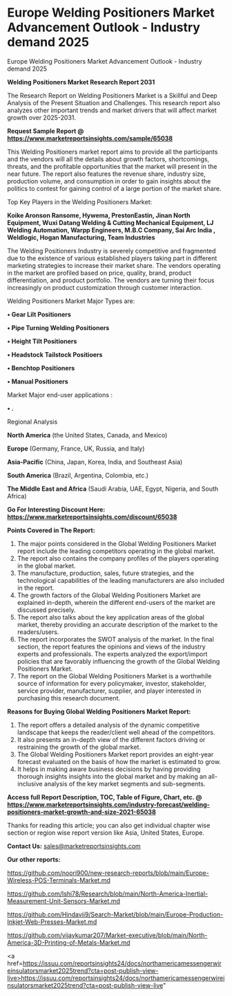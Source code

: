 # Europe Welding Positioners Market Advancement Outlook - Industry demand 2025
Europe Welding Positioners Market Advancement Outlook - Industry demand 2025

<strong>Welding Positioners Market Research Report 2031</strong>

The Research Report on Welding Positioners Market is a Skillful and Deep Analysis of the Present Situation and Challenges. This research report also analyzes other important trends and market drivers that will affect market growth over 2025-2031.

<strong>Request Sample Report @ <a href=https://www.marketreportsinsights.com/sample/65038>https://www.marketreportsinsights.com/sample/65038</a></strong>

This Welding Positioners market report aims to provide all the participants and the vendors will all the details about growth factors, shortcomings, threats, and the profitable opportunities that the market will present in the near future. The report also features the revenue share, industry size, production volume, and consumption in order to gain insights about the politics to contest for gaining control of a large portion of the market share.

Top Key Players in the Welding Positioners Market:

<strong>Koike Aronson Ransome, Hywema, PrestonEastin, Jinan North Equipment, Wuxi Datang Welding & Cutting Mechanical Equipment, LJ Welding Automation, Warpp Engineers, M.B.C Company, Sai Arc India , Weldlogic, Hogan Manufacturing, Team Industries</strong>

The Welding Positioners Industry is severely competitive and fragmented due to the existence of various established players taking part in different marketing strategies to increase their market share. The vendors operating in the market are profiled based on price, quality, brand, product differentiation, and product portfolio. The vendors are turning their focus increasingly on product customization through customer interaction.

Welding Positioners Market Major Types are:

<strong>• Gear Lilt Positioners

• Pipe Turning Welding Positioners

• Height Tilt Positioners

• Headstock Tailstock Positioers

• Benchtop Positioners

• Manual Positioners</strong>

Market Major end-user applications :

<strong>• .</strong>

Regional Analysis

</u><strong><b>North America</b></strong> (the United States, Canada, and Mexico)

<strong><b>Europe </b></strong>(Germany, France, UK, Russia, and Italy)

<strong><b>Asia-Pacific</b></strong> (China, Japan, Korea, India, and Southeast Asia)

<strong><b>South America</b></strong> (Brazil, Argentina, Colombia, etc.)

<strong><b>The Middle East and Africa</b></strong> (Saudi Arabia, UAE, Egypt, Nigeria, and South Africa)

<strong>Go For Interesting Discount Here: <a href=https://www.marketreportsinsights.com/discount/65038>https://www.marketreportsinsights.com/discount/65038</a></strong>

<strong>Points Covered in The Report:</strong>
<ol>
  <li>The major points considered in the Global Welding Positioners Market report include the leading competitors operating in the global market.</li>
  <li>The report also contains the company profiles of the players operating in the global market.</li>
  <li>The manufacture, production, sales, future strategies, and the technological capabilities of the leading manufacturers are also included in the report.</li>
  <li>The growth factors of the Global Welding Positioners Market are explained in-depth, wherein the different end-users of the market are discussed precisely.</li>
  <li>The report also talks about the key application areas of the global market, thereby providing an accurate description of the market to the readers/users.</li>
  <li>The report incorporates the SWOT analysis of the market. In the final section, the report features the opinions and views of the industry experts and professionals. The experts analyzed the export/import policies that are favorably influencing the growth of the Global Welding Positioners Market.</li>
  <li>The report on the Global Welding Positioners Market is a worthwhile source of information for every policymaker, investor, stakeholder, service provider, manufacturer, supplier, and player interested in purchasing this research document.</li>
</ol>
<strong>Reasons for Buying Global Welding Positioners Market Report:</strong>

<ol>
  <li>The report offers a detailed analysis of the dynamic competitive landscape that keeps the reader/client well ahead of the competitors.</li>
  <li>It also presents an in-depth view of the different factors driving or restraining the growth of the global market.</li>
  <li>The Global Welding Positioners Market report provides an eight-year forecast evaluated on the basis of how the market is estimated to grow.</li>
  <li>It helps in making aware business decisions by having providing thorough insights insights into the global market and by making an all-inclusive analysis of the key market segments and sub-segments.</li>
</ol>
<strong>Access full Report Description, TOC, Table of Figure, Chart, etc. @ <a href=https://www.marketreportsinsights.com/industry-forecast/welding-positioners-market-growth-and-size-2021-65038>https://www.marketreportsinsights.com/industry-forecast/welding-positioners-market-growth-and-size-2021-65038</a></strong>


Thanks for reading this article; you can also get individual chapter wise section or region wise report version like Asia, United States, Europe.

<strong>Contact Us:</strong>
sales@marketreportsinsights.com

<strong>Our other reports:</strong>

<a href=https://github.com/noori900/new-research-reports/blob/main/Europe-Wireless-POS-Terminals-Market.md>https://github.com/noori900/new-research-reports/blob/main/Europe-Wireless-POS-Terminals-Market.md</a>

<a href=https://github.com/Ishi78/Research/blob/main/North-America-Inertial-Measurement-Unit-Sensors-Market.md>https://github.com/Ishi78/Research/blob/main/North-America-Inertial-Measurement-Unit-Sensors-Market.md</a>

<a href=https://github.com/Hindavii9/Search-Market/blob/main/Europe-Production-Inkjet-Web-Presses-Market.md>https://github.com/Hindavii9/Search-Market/blob/main/Europe-Production-Inkjet-Web-Presses-Market.md</a>

<a href=https://github.com/vijaykumar207/Market-executive/blob/main/North-America-3D-Printing-of-Metals-Market.md>https://github.com/vijaykumar207/Market-executive/blob/main/North-America-3D-Printing-of-Metals-Market.md</a>

<a href=https://issuu.com/reportsinsights24/docs/northamericamessengerwireinsulatorsmarket2025trend?cta=post-publish-view-live>https://issuu.com/reportsinsights24/docs/northamericamessengerwireinsulatorsmarket2025trend?cta=post-publish-view-live</a>"
